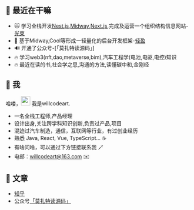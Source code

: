 ## 🥳 最近在干嘛

* 🐱 学习全栈开发[Nest.js](https://nestjs.com/),[Midway](http://www.midwayjs.org/),[Next.js](https://www.nextjs.cn/),完成及运营一个组织结构信息网站-[光束](http://www.orgloom.cc/)
* 🍙 基于Midway,Cool等形成一轻量化的后台开发框架-[轻盈](https://github.com/willcodeart/lightness)
* 🔊 开通了公众号-[「莫扎特读源码」]
* 🔥 学习web3(nft,dao,metaverse,bim),汽车工程学(电池,电驱,电控)知识 
* 🔥 最近在读的书,社会学之思,沟通的方法,读懂碳中和,金刚经


## 🤩 我

哈喽，<img src="https://media.giphy.com/media/hvRJCLFzcasrR4ia7z/giphy.gif" width="25px"> 我是willcodeart.

- 一名全栈工程师,产品经理
- 设计出身,关注跨学科知识创新,负责过产品,项目
- 混迹过汽车制造，通信，互联网等行业，有过创业经历
- 熟悉 Java, React, Vue, TypeScript... ☕️
- 有啥问啥，可以通过下方链接联系我 🪄
- 电邮：willcodeart@163.com ✉️

## 📖 文章
* [知乎](https://www.zhihu.com/column/socoolwangwang)
* 公众号[「莫扎特读源码」](./扫码_搜索联合传播样式-标准色版.png)

